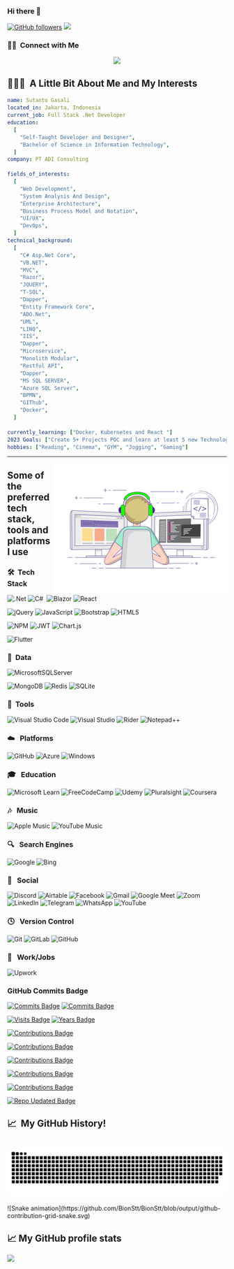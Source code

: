 ### Hi there 👋

<!--
**BionStt/BionStt** is a ✨ _special_ ✨ repository because its `README.md` (this file) appears on your GitHub profile.

Here are some ideas to get you started:

- 🔭 I’m currently working on ...
- 🌱 I’m currently learning ...
- 👯 I’m looking to collaborate on ...
- 🤔 I’m looking for help with ...
- 💬 Ask me about ...
- 📫 How to reach me: ...
- 😄 Pronouns: ...
- ⚡ Fun fact: ...
[![Twitter Badge](http://img.shields.io/badge/-@lord_shinjo-1ca0f1?style=social&logo=twitter&logoColor=blue&link=https://twitter.com/lord_shinjo)](https://twitter.com/lord_shinjo) 
[![Instagram Badge](https://img.shields.io/badge/-lord_shinjo-blue?style=social&logo=Instagram&link=https://www.instagram.com/lrdshinjo/)](https://www.instagram.com/lord_shinjo5/) 
[![Facebook Badge](https://img.shields.io/badge/-Jeff_Maruli-blue?style=social&logo=facebook&link=https://www.facebook.com/lordshinjo/)](https://www.facebook.com/lordshinjo/) 
<code><img height="20" src="https://raw.githubusercontent.com/github/explore/80688e429a7d4ef2fca1e82350fe8e3517d3494d/topics/php/php.png"></code>
<code><img height="20" src="https://www.zend.com/sites/zend/files/image/2019-09/logo-codeigniter.jpg"></code>
<code><img height="20" src="https://raw.githubusercontent.com/github/explore/80688e429a7d4ef2fca1e82350fe8e3517d3494d/topics/laravel/laravel.png"></code>
[![Top Langs](https://github-readme-stats.vercel.app/api/top-langs/?username=BionStt)](https://github.com/BionStt/github-readme-stats)
-->
<div align="centre">

[![GitHub followers](https://img.shields.io/github/followers/BionStt?label=Follow&style=social)](https://github.com/BionStt/?tab=follow)
![](https://komarev.com/ghpvc/?username=BionStt&color=green)
 </div>

### 🤝🏻 &nbsp;Connect with Me

<p align="center">
<a href="https://www.linkedin.com/in/sutanto-gasali-299462190"><img src="https://img.shields.io/badge/linkedin-%230077B5.svg?style=for-the-badge&logo=linkedin&logoColor=white"/></a>

</p>


<h2> 👨🏻‍💻 &nbsp;A Little Bit About Me and My Interests</h2>

```yaml
name: Sutanto Gasali
located_in: Jakarta, Indonesia
current_job: Full Stack .Net Developer
education:
  [
    "Self-Taught Developer and Designer",
    "Bachelor of Science in Information Technology",
  ]
company: PT ADI Consulting

fields_of_interests:
  [
    "Web Development",
    "System Analysis And Design",
    "Enterprise Architecture",
    "Business Process Model and Notation",
    "UI/UX",   
    "DevOps",
  ]
technical_background:
  [
    "C# Asp.Net Core",
    "VB.NET",
    "MVC",
    "Razor",
    "JQUERY",
    "T-SQL",
    "Dapper",
    "Entity Framework Core",
    "ADO.Net",
    "UML",
    "LINQ",
    "IIS",
    "Dapper",
    "Microservice",
    "Monolith Modular",
    "Restful API",
    "Dapper",
    "MS SQL SERVER",
    "Azure SQL Server",
    "BPMN",
    "GIThub",
    "Docker",
  ]
  
currently_learning: ["Docker, Kubernetes and React "]
2023 Goals: ["Create 5+ Projects POC and learn at least 5 new Technologies."]
hobbies: ["Reading", "Cinema", "GYM", "Jogging", "Gaming"]
```
  
---  

<img align="right" alt="Coding" width="400" src="https://github.com/BionStt/BionStt/blob/output/coding-person.gif">

## Some of the preferred tech stack, tools and platforms I use
### 🛠️ &nbsp;Tech Stack

![.Net](https://img.shields.io/badge/.NET-5C2D91?style=for-the-badge&logo=.net&logoColor=white)
![C#](https://img.shields.io/badge/c%23-%23239120.svg?style=for-the-badge&logo=c-sharp&logoColor=orange)&nbsp;
![Blazor](https://img.shields.io/badge/blazor-%235C2D91.svg?style=for-the-badge&logo=blazor&logoColor=white)
![React](https://img.shields.io/badge/react-%2320232a.svg?style=for-the-badge&logo=react&logoColor=%2361DAFB)

![jQuery](https://img.shields.io/badge/jquery-%230769AD.svg?style=for-the-badge&logo=jquery&logoColor=white)
![JavaScript](https://img.shields.io/badge/javascript-%23323330.svg?style=for-the-badge&logo=javascript&logoColor=%23F7DF1E)
![Bootstrap](https://img.shields.io/badge/bootstrap-%23563D7C.svg?style=for-the-badge&logo=bootstrap&logoColor=white)
![HTML5](https://img.shields.io/badge/html5-%23E34F26.svg?style=for-the-badge&logo=html5&logoColor=white)

![NPM](https://img.shields.io/badge/NPM-%23CB3837.svg?style=for-the-badge&logo=npm&logoColor=white)
![JWT](https://img.shields.io/badge/JWT-black?style=for-the-badge&logo=JSON%20web%20tokens)
![Chart.js](https://img.shields.io/badge/chart.js-F5788D.svg?style=for-the-badge&logo=chart.js&logoColor=white)

![Flutter](https://img.shields.io/badge/Flutter-%2302569B.svg?style=for-the-badge&logo=Flutter&logoColor=white)



### 💾  &nbsp;Data

![MicrosoftSQLServer](https://img.shields.io/badge/Microsoft%20SQL%20Server-CC2927?style=for-the-badge&logo=microsoft%20sql%20server&logoColor=white)

![MongoDB](https://img.shields.io/badge/MongoDB-%234ea94b.svg?style=for-the-badge&logo=mongodb&logoColor=white)
![Redis](https://img.shields.io/badge/redis-%23DD0031.svg?style=for-the-badge&logo=redis&logoColor=white)
![SQLite](https://img.shields.io/badge/sqlite-%2307405e.svg?style=for-the-badge&logo=sqlite&logoColor=white)

### 🔧 &nbsp;Tools

![Visual Studio Code](https://img.shields.io/badge/Visual%20Studio%20Code-0078d7.svg?style=for-the-badge&logo=visual-studio-code&logoColor=white)
![Visual Studio](https://img.shields.io/badge/Visual%20Studio-5C2D91.svg?style=for-the-badge&logo=visual-studio&logoColor=white)
![Rider](https://img.shields.io/badge/Rider-000000.svg?style=for-the-badge&logo=Rider&logoColor=white&color=black&labelColor=crimson)
![Notepad++](https://img.shields.io/badge/Notepad++-90E59A.svg?style=for-the-badge&logo=notepad%2b%2b&logoColor=black)


### ☁️ &nbsp; Platforms
![GitHub](https://img.shields.io/badge/github-%23121011.svg?style=for-the-badge&logo=github&logoColor=white)
![Azure](https://img.shields.io/badge/azure-%230072C6.svg?style=for-the-badge&logo=microsoftazure&logoColor=white)
![Windows](https://img.shields.io/badge/Windows-0078D6?style=for-the-badge&logo=windows&logoColor=white)


### 🎓 &nbsp; Education
![Microsoft Learn](https://img.shields.io/badge/Microsoft_Learn-258ffa?style=for-the-badge&logo=microsoft&logoColor=white)
![FreeCodeCamp](https://img.shields.io/badge/Freecodecamp-%23123.svg?&style=for-the-badge&logo=freecodecamp&logoColor=green)
![Udemy](https://img.shields.io/badge/Udemy-A435F0?style=for-the-badge&logo=Udemy&logoColor=white)
![Pluralsight](https://img.shields.io/badge/Pluralsight-EE3057?style=for-the-badge&logo=pluralsight&logoColor=white)
![Coursera](https://img.shields.io/badge/Coursera-%230056D2.svg?style=for-the-badge&logo=Coursera&logoColor=white)

### 🎶  &nbsp; Music
![Apple Music](https://img.shields.io/badge/Apple_Music-9933CC?style=for-the-badge&logo=apple-music&logoColor=white)
![YouTube Music](https://img.shields.io/badge/YouTube_Music-FF0000?style=for-the-badge&logo=youtube-music&logoColor=white)

### 🔍  &nbsp; Search Engines
![Google](https://img.shields.io/badge/google-4285F4?style=for-the-badge&logo=google&logoColor=white)
![Bing](https://img.shields.io/badge/Microsoft%20Bing-258FFA?style=for-the-badge&logo=Microsoft%20Bing&logoColor=white)

### 💬  &nbsp; Social
![Discord](https://img.shields.io/badge/Discord-%235865F2.svg?style=for-the-badge&logo=discord&logoColor=white)
![Airtable](https://img.shields.io/badge/Airtable-18BFFF?style=for-the-badge&logo=Airtable&logoColor=white)
![Facebook](https://img.shields.io/badge/Facebook-%231877F2.svg?style=for-the-badge&logo=Facebook&logoColor=white)
![Gmail](https://img.shields.io/badge/Gmail-D14836?style=for-the-badge&logo=gmail&logoColor=white)
![Google Meet](https://img.shields.io/badge/Google%20Meet-00897B?style=for-the-badge&logo=google-meet&logoColor=white)
![Zoom](https://img.shields.io/badge/Zoom-2D8CFF?style=for-the-badge&logo=zoom&logoColor=white)
![LinkedIn](https://img.shields.io/badge/linkedin-%230077B5.svg?style=for-the-badge&logo=linkedin&logoColor=white)
![Telegram](https://img.shields.io/badge/Telegram-2CA5E0?style=for-the-badge&logo=telegram&logoColor=white)
![WhatsApp](https://img.shields.io/badge/WhatsApp-25D366?style=for-the-badge&logo=whatsapp&logoColor=white)
![YouTube](https://img.shields.io/badge/YouTube-%23FF0000.svg?style=for-the-badge&logo=YouTube&logoColor=white)

### 🕓 &nbsp; Version Control
![Git](https://img.shields.io/badge/git-%23F05033.svg?style=for-the-badge&logo=git&logoColor=white)
![GitLab](https://img.shields.io/badge/gitlab-%23181717.svg?style=for-the-badge&logo=gitlab&logoColor=white)
![GitHub](https://img.shields.io/badge/github-%23121011.svg?style=for-the-badge&logo=github&logoColor=white)

###  💼 &nbsp; Work/Jobs
![Upwork](https://img.shields.io/badge/UpWork-6FDA44?style=for-the-badge&logo=Upwork&logoColor=white)

### GitHub Commits Badge
[![Commits Badge](https://badges.strrl.dev/commits/yearly/BionStt)](https://badges.strrl.dev)
[![Commits Badge](https://badges.strrl.dev/commits/all/BionStt)](https://badges.strrl.dev)

[![Visits Badge](https://badges.strrl.dev/visits/BionStt/BionStt)](https://badges.strrl.dev)
[![Years Badge](https://badges.strrl.dev/years/BionStt)](https://badges.strrl.dev)

[![Contributions Badge](https://badges.strrl.dev/contributions/daily/BionStt)](https://badges.strrl.dev)

[![Contributions Badge](https://badges.strrl.dev/contributions/weekly/BionStt)](https://badges.strrl.dev)

[![Contributions Badge](https://badges.strrl.dev/contributions/monthly/BionStt)](https://badges.strrl.dev)

[![Contributions Badge](https://badges.strrl.dev/contributions/yearly/BionStt)](https://badges.strrl.dev)

[![Contributions Badge](https://badges.strrl.dev/contributions/all/BionStt)](https://badges.strrl.dev)

[![Repo Updated Badge](https://badges.strrl.dev/updated/BionStt/BionStt)](https://badges.strrl.dev)

<h2> 📈 &nbsp;My GitHub History!</h2>
<br>
<div align="center">
  <a href="https://www.victorsimonin.fr/">
  <img  src="https://github.com/BionStt/BionStt/blob/output/snake_grid.svg"
       alt="snake" /></a>
</div>

<br>
![Snake animation](https://github.com/BionStt/BionStt/blob/output/github-contribution-grid-snake.svg)
 
<br>
  
<h2>📈 My GitHub profile stats</h2>
<a href="https://github.com/BionStt?tab=repositories">
  <img height="180em" src="https://github-readme-stats.zohan.tech/api?username=BionStt&theme=dracula&show_icons=true&count_private=true&show_icons=true&hide=contribs" />
</a>
